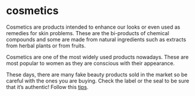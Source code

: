 cosmetics
=========
Cosmetics are products intended to enhance our looks or even used as remedies for skin problems.
These are the bi-products of chemical compounds and some are made from natural ingredients such as extracts from herbal plants or from fruits.

Cosmetics are one of the most widely used products nowadays. These are most popular to women as they are conscious with their appearance.

These days, there are many fake beauty products sold in the market so be careful with the ones you are buying. Check the label or the seal to be sure that it’s authentic! Follow this <a href="https://flightclaimcompensation.co.uk/" target="_blank">tips</a>.
